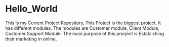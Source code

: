 # Hello_World
This Is my Current Project Repository,
This Project is the biggest project.
It has different modules.
The modules are Customer module, Client Module, Customer Support Module.
The main purpose of this prorject is Establishing their marketing in  online.
